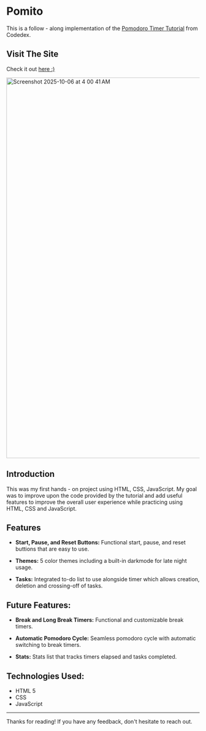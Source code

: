 # Pomito

This is a follow - along implementation of the [Pomodoro Timer Tutorial](https://www.codedex.io/projects/build-a-pomodoro-app-with-html-css-js) from Codedex. 

## Visit The Site

Check it out [here :)](https://pomito-opal.vercel.app/)

<img width="1904" height="992" alt="Screenshot 2025-10-06 at 4 00 41 AM" src="https://github.com/user-attachments/assets/3655b782-87cf-4f83-96a1-5f1b2e0b0bfa" />


## Introduction

This was my first hands - on project using HTML, CSS, JavaScript. My goal was to improve upon the code provided by the tutorial and add useful features to improve the overall user experience while practicing using HTML, CSS and JavaScript.

## Features

- **Start, Pause, and Reset Buttons:** Functional start, pause, and reset buttions that are easy to use.
  
- **Themes:** 5 color themes including a built-in darkmode for late night usage.

- **Tasks:** Integrated to-do list to use alongside timer which allows creation, deletion and crossing-off of tasks.

 ## Future Features:
- **Break and Long Break Timers:** Functional and customizable break timers.
  
- **Automatic Pomodoro Cycle:** Seamless pomodoro cycle with automatic switching to break timers.
  
- **Stats:** Stats list that tracks timers elapsed and tasks completed.


## Technologies Used:

- HTML 5
- CSS
- JavaScript
  
---

Thanks for reading! If you have any feedback, don't hesitate to reach out.
